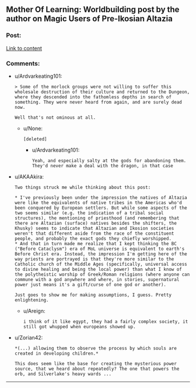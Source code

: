 ## Mother Of Learning: Worldbuilding post by the author on Magic Users of Pre-Ikosian Altazia

### Post:

[Link to content](https://motheroflearninguniverse.wordpress.com/2018/03/24/magic-users-of-pre-ikosian-altazia/)

### Comments:

- u/Ardvarkeating101:
  ```
  > Some of the morlock groups were not willing to suffer this wholesale destruction of their culture and returned to the Dungeon, where they descended into the fathomless depths in search of something. They were never heard from again, and are surely dead now.

  Well that's not ominous at all.
  ```

  - u/None:
    ```
    [deleted]
    ```

    - u/Ardvarkeating101:
      ```
      Yeah, and especially salty at the gods for abandoning them.  They'd never make a deal with the dragon, in that case
      ```

- u/AKAAkira:
  ```
  Two things struck me while thinking about this post:

  * I've previously been under the impression the natives of Altazia were like the equivalents of native tribes in the Americas who'd been conquered by European settlers. But while some aspects of the two seems similar (e.g. the indication of a tribal social structures), the mentioning of priesthood (and remembering that there are Altazian (surface) natives besides the shifters, the Khusky) seems to indicate that Altazian and Ikosion societies weren't that different aside from the race of the constituent people, and probably the exact gods they chiefly worshipped.
  * And that in turn made me realize that I kept thinking the BC ("Before Cataclysm") era of MoL universe is equivalent to earth's Before Christ era. Instead, the impression I'm getting here of the way priests are portrayed is that they're more similar to the Catholic church of the Middle Ages (specifically, universal access to divine healing and being the local power) than what I know of the polytheistic worship of Greek/Roman religions (where anyone can commune with a god anywhere and where, in stories, supernatural power just means it's a gift/curse of one god or another).

  Just goes to show me for making assumptions, I guess. Pretty enlightening.
  ```

  - u/Areign:
    ```
    i think of it like egypt, they had a fairly complex society, it still got whupped when europeans showed up.
    ```

- u/Zorian42:
  ```
  *(...) allowing them to observe the process by which souls are created in developing children.*

  This does seem like the base for creating the mysterious power source, that we heard about repeatedly? The one that powers the orb, and Silverlake's heavy wards ...
  ```

---

